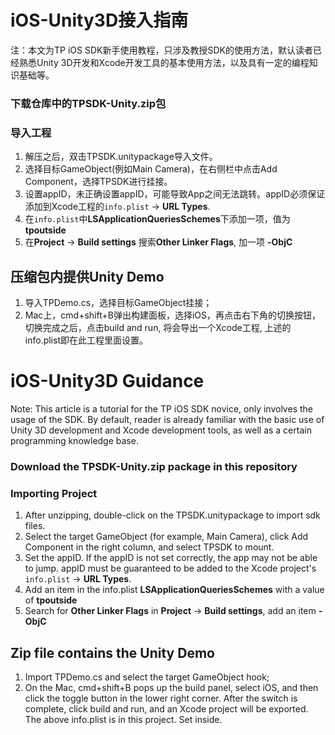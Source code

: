 # iOS-Unity3D接入指南
注：本文为TP iOS SDK新手使用教程，只涉及教授SDK的使用方法，默认读者已经熟悉Unity 3D开发和Xcode开发工具的基本使用方法，以及具有一定的编程知识基础等。

### 下载仓库中的TPSDK-Unity.zip包

### 导入工程
1. 解压之后，双击TPSDK.unitypackage导入文件。
2. 选择目标GameObject(例如Main Camera)，在右侧栏中点击Add Component，选择TPSDK进行挂接。
3. 设置appID，未正确设置appID，可能导致App之间无法跳转。appID必须保证添加到Xcode工程的`info.plist` -> **URL Types**.
5. 在`info.plist`中**LSApplicationQueriesSchemes**下添加一项，值为**tpoutside**
6. 在**Project** -> **Build settings** 搜索**Other Linker Flags**, 加一项 **-ObjC**

## 压缩包内提供Unity Demo

1. 导入TPDemo.cs，选择目标GameObject挂接；
2. Mac上，cmd+shift+B弹出构建面板，选择iOS，再点击右下角的切换按钮，切换完成之后，点击build and run, 将会导出一个Xcode工程, 上述的info.plist即在此工程里面设置。


# iOS-Unity3D Guidance
Note: This article is a tutorial for the TP iOS SDK novice, only involves the usage of the SDK. By default, reader is already familiar with the basic use of Unity 3D development and Xcode development tools, as well as a certain programming knowledge base.

### Download the TPSDK-Unity.zip package in this repository

### Importing Project
1. After unzipping, double-click on the TPSDK.unitypackage to import sdk files.
2. Select the target GameObject (for example, Main Camera), click Add Component in the right column, and select TPSDK to mount.
3. Set the appID. If the appID is not set correctly, the app may not be able to jump. appID must be guaranteed to be added to the Xcode project's `info.plist` -> **URL Types**.
5. Add an item in the info.plist **LSApplicationQueriesSchemes** with a value of **tpoutside**
6. Search for **Other Linker Flags** in **Project** -> **Build settings**, add an item **-ObjC**

## Zip file contains the Unity Demo 

1. Import TPDemo.cs and select the target GameObject hook;
2. On the Mac, cmd+shift+B pops up the build panel, select iOS, and then click the toggle button in the lower right corner. After the switch is complete, click build and run, and an Xcode project will be exported. The above info.plist is in this project. Set inside.
